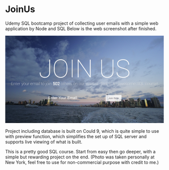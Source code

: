 # JoinUs
Udemy SQL bootcamp project of collecting user emails with a simple web application by Node and SQL
Below is the web screenshot after finished.

![Supposed to be a web screenshot](https://github.com/Xiaoyu-Xing/JoinUs/blob/master/TheProduct.PNG)

Project including database is built on Could 9, which is quite simple to use with preview function, which simplifies the set up of SQL server and supports live viewing of what is built.

This is a pretty good SQL course. Start from easy then go deeper, with a simple but rewarding project on the end. 
(Photo was taken personally at New York, feel free to use for non-commercial purpose with credit to me.)
